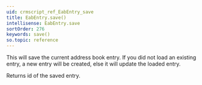 ```yaml
---
uid: crmscript_ref_EabEntry_save
title: EabEntry.save()
intellisense: EabEntry.save
sortOrder: 276
keywords: save()
so.topic: reference
---
```


This will save the current address book entry. If you did not load an existing entry, a new entry will be created, else it will update the loaded entry.

Returns id of the saved entry.


